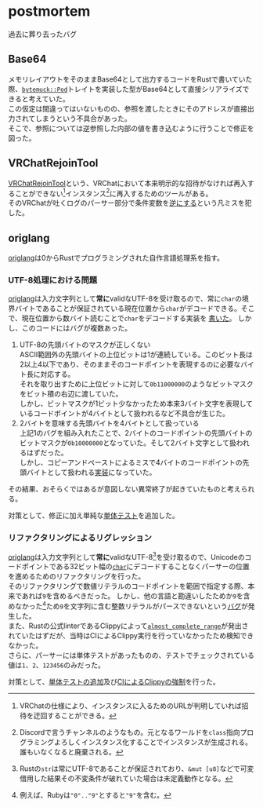 # postmortem

過去に葬り去ったバグ

## Base64

メモリレイアウトをそのままBase64として出力するコードをRustで書いていた際、[`bytemuck::Pod`](https://docs.rs/bytemuck/1.14.0/bytemuck/trait.Pod.html)トレイトを実装した型がBase64として直接シリアライズできると考えていた。\
この仮定は間違ってはいないものの、参照を渡したときにそのアドレスが直接出力されてしまうという不具合があった。\
そこで、参照については逆参照した内部の値を書き込むように行うことで修正を図った。

## VRChatRejoinTool

[VRChatRejoinTool](https://github.com/yanorei32/VRChatRejoinTool)という、VRChatにおいて本来明示的な招待がなければ再入することができない[^1]インスタンス[^2]に再入するためのツールがある。\
そのVRChatが吐くログのパーサー部分で条件変数を[逆にする](https://github.com/yanorei32/VRChatRejoinTool/commit/16af44eaf99cc84ca47121fcf185f3990c640569)という凡ミスを犯した。

[^1]: VRChatの仕様により、インスタンスに入るためのURLが判明していれば招待を迂回することができる。
[^2]: Discordで言うチャンネルのようなもの。元となるワールドを`class`指向プログラミングよろしくインスタンス化することでインスタンスが生成される。誰もいなくなると廃棄される。

## origlang

[origlang]は0からRustでプログラミングされた自作言語処理系を指す。

[origlang]: https://github.com/KisaragiEffective/origlang

### UTF-8処理における問題
[origlang]は入力文字列として**常に**validなUTF-8を受け取るので、常に`char`の境界バイトであることが保証されている現在位置から`char`がデコードできる。そこで、現在位置から数バイト読むことで`char`をデコードする実装を
[書いた](https://github.com/KisaragiEffective/origlang/commit/49ea8077c1b995b4018cc71106a8637580ede287#diff-0277ac4bb2f811784bb9e362932e3d7270f8124fa5f68aba990d22db57edda0bR473)。
しかし、このコードにはバグが複数あった。
1. UTF-8の先頭バイトのマスクが正しくない \
    ASCII範囲外の先頭バイトの上位ビットは1が連続している。このビット長は2以上4以下であり、そのままそのコードポイントを表現するのに必要なバイト長に対応する。\
    それを取り出すために上位ビットに対して`0b11000000`のようなビットマスクをビット積の右辺に渡していた。\
    しかし、ビットマスクが1ビット少なかったため本来3バイト文字を表現しているコードポイントが4バイトとして扱われるなど不具合が生じた。
2. 2バイトを意味する先頭バイトを4バイトとして扱っている\
    上記1のバグを組み入れたことで、2バイトのコードポイントの先頭バイトのビットマスクが`0b10000000`となっていた。そして2バイト文字として扱われるはずだった。\
    しかし、コピーアンドペーストによるミスで4バイトのコードポイントの先頭バイトとして扱われる[実装](https://github.com/KisaragiEffective/origlang/blame/b08fbbf4351e855fa1a93b477e0e43989b8e0160/package/origlang-compiler/src/lexer.rs#L583)になっていた。

その結果、おそらくではあるが意図しない異常終了が起きていたものと考えられる。

対策として、修正に加え単純な[単体テスト](https://github.com/KisaragiEffective/origlang/pull/244/files#diff-2db0347bcbc239369aaa80eaca96922d14f91cf3bd414335e99d028e7e9b31eeR97)を追加した。

### リファクタリングによるリグレッション
[origlang]は入力文字列として**常に**validなUTF-8[^3]を受け取るので、Unicodeのコードポイントである32ビット幅の[`char`](https://doc.rust-lang.org/std/primitive.char.html)にデコードすることなくパーサーの位置を進めるためのリファクタリングを行った。\
そのリファクタリングで数値リテラルのコードポイントを範囲で指定する際、本来であれば`9`を含めるべきだった。
しかし、他の言語と勘違いしたためか`9`を含めなかった[^4]ため`9`を文字列に含む整数リテラルがパースできないという[バグ](https://github.com/KisaragiEffective/origlang/issues/291)が発生した。\
また、Rustの公式linterであるClippyによって[`almost_complete_range`](https://rust-lang.github.io/rust-clippy/master/#/almost_complete_range)が発出されていたはずだが、当時はCIによるClippy実行を行っていなかったため検知できなかった。\
さらに、パーサーには単体テストがあったものの、テストでチェックされている値は`1`、`2`、`123456`のみだった。

対策として、[単体テストの追加](https://github.com/KisaragiEffective/origlang/pull/290/files#diff-2db0347bcbc239369aaa80eaca96922d14f91cf3bd414335e99d028e7e9b31ee)及び[CIによるClippyの強制](https://github.com/KisaragiEffective/origlang/pull/293)を行った。

[^3]: Rustの`str`は常にUTF-8であることが保証されており、`&mut [u8]`などで可変借用した結果その不変条件が破れていた場合は未定義動作となる。
[^4]: 例えば、Rubyは`"0".."9"`とすると`"9"`を含む。

